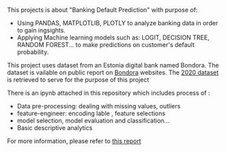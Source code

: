 This projects is about "Banking Default Prediction"  with purpose of:

  * Using PANDAS, MATPLOTLIB, PLOTLY to analyze banking data in order to gain ingsights. 
  * Applying Machine learning models such as: LOGIT, DECISION TREE, RANDOM FOREST... to make predictions on customer's default probability.
  
This project uses dataset from an Estonia digital bank named Bondora. The dataset is vailable on public report on [Bondora](https://www.bondora.com/en/public-reports) websites. The [2020 dataset](https://drive.google.com/file/d/1Qm5DNyh3lEpSLSiY66BDk8q9FHfG2Zi1/view?usp=sharing) is retrieved to serve for the purpose of this project
 
There is an ipynb attached in this repository which includes process of :  
  * Data pre-processing: dealing with missing values, outliers
  * feature-engineer: encoding lable , feature selections
  * model selection, model evaluation and classification...
  * Basic descriptive analytics

For more information, please refer to [this report](https://drive.google.com/file/d/1MhlNN4zKfOxwq-2a-Rb5WmGJPPf7vTvR/view?usp=sharing)
